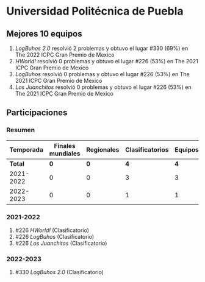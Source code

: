 # Universidad Politécnica de Puebla

## Mejores 10 equipos

1. _LogBuhos 2.0_ resolvió 2 problemas y obtuvo el lugar #330 (69%) en The 2022 ICPC Gran Premio de Mexico
1. _HWorld!_ resolvió 0 problemas y obtuvo el lugar #226 (53%) en The 2021 ICPC Gran Premio de Mexico
1. _LogBuhos_ resolvió 0 problemas y obtuvo el lugar #226 (53%) en The 2021 ICPC Gran Premio de Mexico
1. _Los Juanchitos_ resolvió 0 problemas y obtuvo el lugar #226 (53%) en The 2021 ICPC Gran Premio de Mexico

## Participaciones

### Resumen

| Temporada | Finales mundiales | Regionales | Clasificatorios | Equipos |
| --- | --- | --- | --- | --- |
| **Total** | **0** | **0** | **4** | **4** |
| 2021-2022 | 0 | 0 | 3 | 3 |
| 2022-2023 | 0 | 0 | 1 | 1 |

### 2021-2022

1. #226 _HWorld!_ (Clasificatorio)
1. #226 _LogBuhos_ (Clasificatorio)
1. #226 _Los Juanchitos_ (Clasificatorio)

### 2022-2023

1. #330 _LogBuhos 2.0_ (Clasificatorio)



